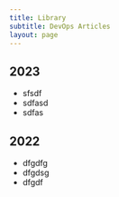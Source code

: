 ```yaml
---
title: Library
subtitle: DevOps Articles
layout: page
---
```

## 2023
- sfsdf
- sdfasd
- sdfas

## 2022
- dfgdfg
- dfgdsg
- dfgdf
